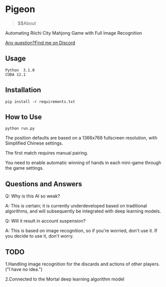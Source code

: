 # Pigeon

> $$About


Automating Riichi City Mahjong Game with Full Image Recognition

[Any question?Find me on Discord](https://discord.gg/aTwhuds3hX "link")

##  Usage

```
Python  3.1.0
CUDA 12.1
```



## Installation


```
pip install -r requirements.txt
```

## How to Use


```
python run.py
```

The position defaults are based on a 1366x768 fullscreen resolution, with Simplified Chinese settings.


The first match requires manual pairing.


You need to enable automatic winning of hands in each mini-game through the game settings.

##  Questions and Answers

Q: Why is this AI so weak?

A: This is certain; it is currently underdeveloped based on traditional algorithms, and will subsequently be integrated with deep learning models.



Q: Will it result in account suspension?

A: This is based on image recognition, so if you're worried, don't use it. If you decide to use it, don't worry.

##  TODO

1.Handling image recognition for the discards and actions of other players.("I have no idea.")


2.Connected to the Mortal deep learning algorithm model
